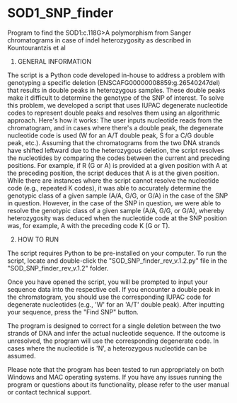 # SOD1_SNP_finder
Program to find the SOD1:c.118G>A polymorphism from Sanger chromatograms in case of indel heterozygosity as described in Kountourantzis et al

1) GENERAL INFORMATION

The script is a Python code developed in-house to address a problem with genotyping a specific deletion (ENSCAFG00000008859:g.26540247del) that results in double peaks in heterozygous samples. These double peaks make it difficult to determine the genotype of the SNP of interest. To solve this problem, we developed a script that uses IUPAC degenerate nucleotide codes to represent double peaks and resolves them using an algorithmic approach. Here's how it works: The user inputs nucleotide reads from the chromatogram, and in cases where there's a double peak, the degenerate nucleotide code is used (W for an A/T double peak, S for a C/G double peak, etc.). Assuming that the chromatograms from the two DNA strands have shifted leftward due to the heterozygous deletion, the script resolves the nucleotides by comparing the codes between the current and preceding positions. For example, if R (G or A) is provided at a given position with A at the preceding position, the script deduces that A is at the given position. While there are instances where the script cannot resolve the nucleotide code (e.g., repeated K codes), it was able to accurately determine the genotypic class of a given sample (A/A, G/G, or G/A) in the case of the SNP in question. However, in the case of the SNP in question, we were able to resolve the genotypic class of a given sample (A/A, G/G, or G/A), whereby heterozygosity was deduced when the nucleotide code at the SNP position was, for example, A with the preceding code K (G or T).

2) HOW TO RUN

The script requires Python to be pre-installed on your computer. To run the script, locate and double-click the "SOD_SNP_finder_rev_v.1.2.py" file in the "SOD_SNP_finder_rev_v.1.2" folder.

Once you have opened the script, you will be prompted to input your sequence data into the respective cell. If you encounter a double peak in the chromatogram, you should use the corresponding IUPAC code for degenerate nucleotides (e.g., 'W' for an 'A/T' double peak). After inputting your sequence, press the "Find SNP" button.

The program is designed to correct for a single deletion between the two strands of DNA and infer the actual nucleotide sequence. If the outcome is unresolved, the program will use the corresponding degenerate code. In cases where the nucleotide is 'N', a heterozygous nucleotide can be assumed.

Please note that the program has been tested to run appropriately on both Windows and MAC operating systems. If you have any issues running the program or questions about its functionality, please refer to the user manual or contact technical support.
